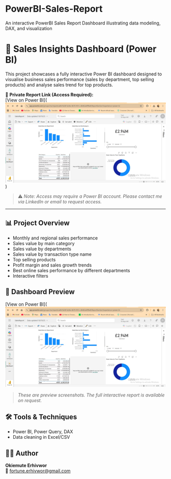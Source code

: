 # PowerBI-Sales-Report
An interactive PowerBI Sales Report Dashboard illustrating data modeling, DAX, and visualization

# 💼 Sales Insights Dashboard (Power BI)

This project showcases a fully interactive Power BI dashboard designed to visualise business sales performance (sales by department, top selling products) and analyse sales trend for top products.

🔗 **Private Report Link (Access Required):**  
[View on Power BI](![Power BI Sales Dashboard](https://raw.githubusercontent.com/erhivwor-fortune/PowerBI-Sales-Report/main/SalesReport.JPG)
)  
> ⚠️ *Note: Access may require a Power BI account. Please contact me via LinkedIn or email to request access.*

---

## 📊 Project Overview
- Monthly and regional sales performance
- Sales value by main category
- Sales value by departments
- Sales value by transaction type name
- Top selling products
- Profit margin and sales growth trends
- Best online sales performance by different departments
- Interactive filters

## 📸 Dashboard Preview
[View on Power BI](![Power BI Sales Dashboard](https://raw.githubusercontent.com/erhivwor-fortune/PowerBI-Sales-Report/main/SalesReport.JPG)

> *These are preview screenshots. The full interactive report is available on request.*

## 🛠️ Tools & Techniques
- Power BI, Power Query, DAX
- Data cleaning in Excel/CSV

## 👨‍💻 Author
**Okiemute Erhivwor**  
📧 fortune.erhivwor@gmail.com
